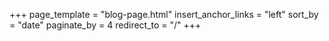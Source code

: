 +++
page_template = "blog-page.html"
insert_anchor_links = "left"
sort_by = "date"
paginate_by = 4
redirect_to = "/"
+++
